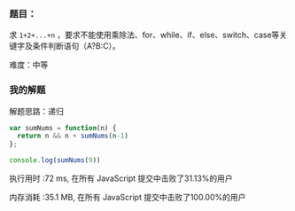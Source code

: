 ### 题目：

求 `1+2+...+n` ，要求不能使用乘除法、for、while、if、else、switch、case等关键字及条件判断语句（A?B:C）。

 难度：中等

### 我的解题

解题思路：递归

```js
var sumNums = function(n) {
  return n && n + sumNums(n-1)
};

console.log(sumNums(9))
```

执行用时 :72 ms, 在所有 JavaScript 提交中击败了31.13%的用户

内存消耗 :35.1 MB, 在所有 JavaScript 提交中击败了100.00%的用户